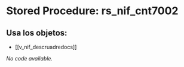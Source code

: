 # Stored Procedure: rs_nif_cnt7002

## Usa los objetos:
- [[v_nif_descruadredocs]]

*No code available.*
